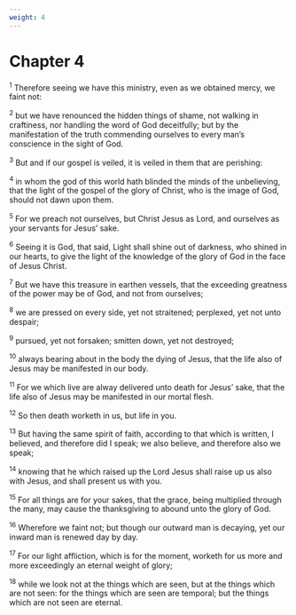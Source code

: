 ```yaml
---
weight: 4
---
```


# Chapter 4

<sup>1</sup> Therefore seeing we have this ministry, even as we obtained mercy, we faint not: 

<sup>2</sup> but we have renounced the hidden things of shame, not walking in craftiness, nor handling the word of God deceitfully; but by the manifestation of the truth commending ourselves to every man’s conscience in the sight of God. 

<sup>3</sup> But and if our gospel is veiled, it is veiled in them that are perishing: 

<sup>4</sup> in whom the god of this world hath blinded the minds of the unbelieving, that the light of the gospel of the glory of Christ, who is the image of God, should not dawn upon them. 

<sup>5</sup> For we preach not ourselves, but Christ Jesus as Lord, and ourselves as your servants for Jesus’ sake. 

<sup>6</sup> Seeing it is God, that said, Light shall shine out of darkness, who shined in our hearts, to give the light of the knowledge of the glory of God in the face of Jesus Christ. 

<sup>7</sup> But we have this treasure in earthen vessels, that the exceeding greatness of the power may be of God, and not from ourselves; 

<sup>8</sup> we are pressed on every side, yet not straitened; perplexed, yet not unto despair; 

<sup>9</sup> pursued, yet not forsaken; smitten down, yet not destroyed; 

<sup>10</sup> always bearing about in the body the dying of Jesus, that the life also of Jesus may be manifested in our body. 

<sup>11</sup> For we which live are alway delivered unto death for Jesus’ sake, that the life also of Jesus may be manifested in our mortal flesh. 

<sup>12</sup> So then death worketh in us, but life in you. 

<sup>13</sup> But having the same spirit of faith, according to that which is written, I believed, and therefore did I speak; we also believe, and therefore also we speak; 

<sup>14</sup> knowing that he which raised up the Lord Jesus shall raise up us also with Jesus, and shall present us with you. 

<sup>15</sup> For all things are for your sakes, that the grace, being multiplied through the many, may cause the thanksgiving to abound unto the glory of God. 

<sup>16</sup> Wherefore we faint not; but though our outward man is decaying, yet our inward man is renewed day by day. 

<sup>17</sup> For our light affliction, which is for the moment, worketh for us more and more exceedingly an eternal weight of glory; 

<sup>18</sup> while we look not at the things which are seen, but at the things which are not seen: for the things which are seen are temporal; but the things which are not seen are eternal. 


